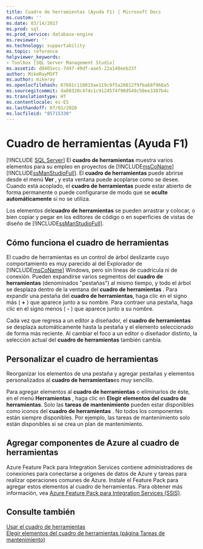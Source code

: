 ```yaml
---
title: Cuadro de herramientas (Ayuda F1) | Microsoft Docs
ms.custom: ''
ms.date: 03/14/2017
ms.prod: sql
ms.prod_service: database-engine
ms.reviewer: ''
ms.technology: supportability
ms.topic: reference
helpviewer_keywords:
- Toolbox [SQL Server Management Studio]
ms.assetid: d8401ecc-7d47-49df-aae5-22a148eeb23f
author: MikeRayMSFT
ms.author: mikeray
ms.openlocfilehash: 67681c110015ae119c9f5a28812f9fba68f968a5
ms.sourcegitcommit: da88320c474c1c9124574f90d549c50ee3387b4c
ms.translationtype: HT
ms.contentlocale: es-ES
ms.lasthandoff: 07/01/2020
ms.locfileid: "85715330"
---
```

# <a name="toolbox-component-f1-help"></a>Cuadro de herramientas (Ayuda F1)
 [!INCLUDE [SQL Server](../../includes/applies-to-version/sqlserver.md)]
  El **cuadro de herramientas** muestra varios elementos para su empleo en proyectos de [!INCLUDE[msCoName](../../includes/msconame-md.md)] [!INCLUDE[ssManStudioFull](../../includes/ssmanstudiofull-md.md)]. El **cuadro de herramientas** puede abrirse desde el menú **Ver** , y esta ventana puede acoplarse como se desee. Cuando está acoplado, el **cuadro de herramientas** puede estar abierto de forma permanente o puede configurarse de modo que se **oculte automáticamente** si no se utiliza.  
  
 Los elementos del**cuadro de herramientas** se pueden arrastrar y colocar, o bien copiar y pegar en los editores de código o en superficies de vistas de diseño de [!INCLUDE[ssManStudioFull](../../includes/ssmanstudiofull-md.md)].  
  
## <a name="how-the-toolbox-works"></a>Cómo funciona el cuadro de herramientas  
 El cuadro de herramientas es un control de árbol deslizante cuyo comportamiento es muy parecido al del Explorador de [!INCLUDE[msCoName](../../includes/msconame-md.md)] Windows, pero sin líneas de cuadrícula ni de conexión. Pueden expandirse varios segmentos del **cuadro de herramientas** (denominados "pestañas") al mismo tiempo, y todo el árbol se desplaza dentro de la ventana del **cuadro de herramientas** . Para expandir una pestaña del **cuadro de herramientas**, haga clic en el signo más ( **+** ) que aparece junto a su nombre. Para contraer una pestaña, haga clic en el signo menos ( **-** ) que aparece junto a su nombre.  
  
 Cada vez que regresa a un editor a diseñador, el **cuadro de herramientas** se desplaza automáticamente hasta la pestaña y el elemento seleccionado de forma más reciente. Al cambiar el foco a un editor o diseñador distinto, la selección actual del **cuadro de herramientas** también cambia.  
  
## <a name="customize-the-toolbox"></a>Personalizar el cuadro de herramientas  
 Reorganizar los elementos de una pestaña y agregar pestañas y elementos personalizados al **cuadro de herramientas**es muy sencillo.  
  
 Para agregar elementos al **cuadro de herramientas** o eliminarlos de éste, en el menú **Herramientas** , haga clic en **Elegir elementos del cuadro de herramientas**. Solo las **tareas de mantenimiento** pueden estar disponibles como iconos del **cuadro de herramientas** . No todos los componentes están siempre disponibles. Por ejemplo, las tareas de mantenimiento solo están disponibles si se crea un plan de mantenimiento.  
  
## <a name="add-azure-components-to-the-toolbox"></a>Agregar componentes de Azure al cuadro de herramientas  
 Azure Feature Pack para Integration Services contiene administradores de conexiones para conectarse a orígenes de datos de Azure y tareas para realizar operaciones comunes de Azure. Instale el Feature Pack para agregar estos elementos al cuadro de herramientas. Para obtener más información, vea [Azure Feature Pack para Integration Services &#40;SSIS&#41;](../../integration-services/azure-feature-pack-for-integration-services-ssis.md).  
  
## <a name="see-also"></a>Consulte también  
 [Usar el cuadro de herramientas](../../ssms/use-the-toolbox.md)   
 [Elegir elementos del cuadro de herramientas &#40;página Tareas de mantenimiento&#41;](https://msdn.microsoft.com/library/b92c9054-7479-45d8-a54c-c1bb6699bdb3)  
